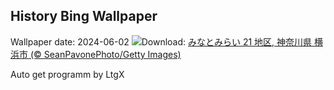 ## History Bing Wallpaper
Wallpaper date: 2024-06-02
![](https://www.bing.com/th?id=OHR.YokohamaPort2024_JA-JP2888889928_UHD.jpg&w=1000)Download: [みなとみらい 21 地区, 神奈川県 横浜市 (© SeanPavonePhoto/Getty Images)](https://www.bing.com/th?id=OHR.YokohamaPort2024_JA-JP2888889928_UHD.jpg)

Auto get programm by LtgX

